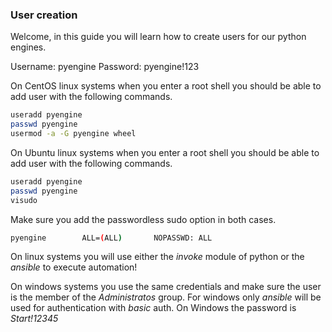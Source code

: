 ### User creation

Welcome, in this guide you will learn how to create users for our python engines.

Username: pyengine
Password: pyengine!123

On CentOS linux systems when you enter a root shell you should be able to add user with the following commands.

``` bash
useradd pyengine
passwd pyengine
usermod -a -G pyengine wheel
```

On Ubuntu linux systems when you enter a root shell you should be able to add user with the following commands.

``` bash
useradd pyengine
passwd pyengine 
visudo
```

Make sure you add the passwordless sudo option in both cases.

``` bash
pyengine        ALL=(ALL)       NOPASSWD: ALL
```

On linux systems you will use either the *invoke* module of python or the *ansible* to execute automation!

On windows systems you use the same credentials and make sure the user is the member of the *Administratos* group. For windows only *ansible* will be used for authentication with *basic* auth.
On Windows the password is *Start!12345*